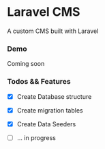 # Laravel CMS
A custom CMS built with Laravel


### Demo
Coming soon


### Todos && Features
* [X] Create Database structure
* [X] Create migration tables
* [X] Create Data Seeders
* [ ] ... in progress

